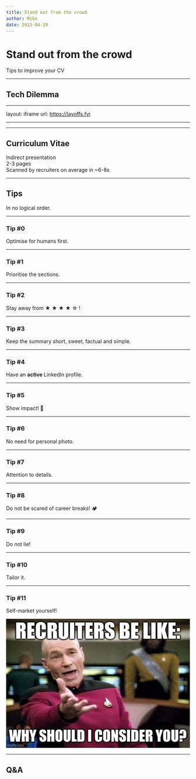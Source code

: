 ```yaml
---
title: Stand out from the crowd
author: Mike
date: 2023-04-29
---
```


# **Stand out from the crowd**

Tips to improve your CV

<!--
- Present myself
- Disclaimer
  - Not an exact science because of the human factor (imperfections in the system we built).
  - Not an expert. Based on personal experience and from researchers and expert recruiters.
- Straight to the point. Not a time to bore you. Try my best to facilitate discussion (ask question).
- Get a feel for the audience. Show of hand: Students, Devs, others.
-->

---

## Tech Dilemma

<!--
What is that tech dilemma?
-->

---

layout: iframe
url: <https://layoffs.fyi>

---

<!--
- Since some time now companies are doing layoffs and the pool of unemployed devs has become quite large.
- Many of them with the stamps of their previous employement on their CV.
- Thus the importance of standing out of that crowd.
-->

---

## Curriculum Vitae

<div v-click>Indirect presentation</div>
<div v-click>2-3 pages</div>
<div v-click>Scanned by recruiters on average in ~6-8s</div>

<!-- <a v-click href="cv.pdf" target="_blank">Example</a> -->

<!--
This part is just to bring everybody up to speed aka find some common ground.
6-8s is the time they take to make a decision to either dive deeper or not in the CV: 8-15mins as per research.
-->

---

## Tips

In no logical order.

<!--
While those tips work great for local companies, they are geared towards the global market (that's where most of my testing has been done).
-->

---

### Tip #0

Optimise for humans first.

<!--
Always remember it will be read by humans. Specially speedreaders.
- Proper font styles and text heirarchy.
- Great constrast ratio. (No fancy background and colors)
- Sensible spacing and indentation.
- Be consistent.

Overall, keep the design simple!
-->

---

### Tip #1

Prioritise the sections.

<!--
Most modern languages read from left to right and top to bottom. Priority should follow that order. (incl. sub-sections)

Example of an order: Personal Information, Experiences, Projects, Contributions, Awards, Certifications, Educations and Interests.
-->

---

### Tip #2

Stay away from ★ ★ ★ ★ ☆ !

<!--
Star rating skills/talents aka infographics might be tempting but in fact it is very confusing and opened to too many interpretations.

Ideally lose the skill section. Add the skills under the relevant jobs and/or projects.
-->

---

### Tip #3

Keep the summary short, sweet, factual and simple.

<!--
No need to repeat ourselves in the "Personal Information" section. No need to go into much details: that's the purpose of the other sections.

Use it to set the tone.
-->

---

### Tip #4

Have an **active** LinkedIn profile.

<!--
Not every information will fit into our CV.

Also networking on LinkedIn can reap some unexpected benefits.
-->

---

### Tip #5

Show impact! 💪

<!--
Every contribution we make should have a positive impact on the company. Afterall that's what we are employed for.
The customers do not care about the programming languages, libraries, frameworks or architectures we use.

The description under each job in the "Experiences" section is a great place to highlight those with **numbers** and **percentages**.

Use bullet points and action words (built, developed, created)!
-->

---

### Tip #6

No need for personal photo.

<!--
Some companies pride themselves in being inclusive (m/f/d) and might be turned off with applications that include a personal photo.

While this rule varies from company to company and country to country, it is safest to leave the personal photo out.
-->

---

### Tip #7

Attention to details.

<!--
Proof-read, proof-read, proof-read, proof-read, proof-read!
-->

---

### Tip #8

Do not be scared of career breaks! 🏕️

<!--
We are humans and career breaks are natural. Mention them along with how they helped.
-->

---

### Tip #9

Do not lie!

<!--
"Fake it until you make it" will backfire for sure during the interview process. Seasoned interviewers see through that easily.

Be authentic!
-->

---

### Tip #10

Tailor it.

<!--
Stay away from general purpose CV. Tailor it to match the industry or sub-field you are in.
-->

---

### Tip #11

Self-market yourself!

![why you?](meme-why-you.jpg)

<!--
Sometimes we are too humble and do not put ourselves in the best light.

Understanding our strengths and weaknesses will help in putting our best self foward without coming out as arrogant but confident.

What are you bringing to the table? Why you and not the other X applicants?
-->

---

## Q&A
